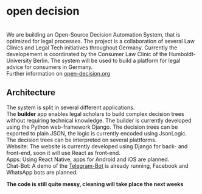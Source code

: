 # open decision
<br>
We are building an Open-Source Decision Automation System, that is optimized for legal processes. The project is a collaboration of several Law Clinics and Legal Tech initiatives throughout Germany. Currently the developement is coordinated by the Consumer Law Clinic of the Humboldt-University Berlin. The system will be used to build a platform for legal advice for consumers in Germany.
<br> Further information on <a href="open-decision.org">open-decision.org</a>

## Architecture
The system is split in several different applications.
<br> The **builder** app enables legal scholars to build complex decision trees without requiring technical knowledge. The builder is currently developed using the Python web-framework Django. The decision trees can be exported to plain JSON, the logic is currently encoded using JsonLogic.
<br> The decision trees can be interpreted on several plattforms.
<br> Website: The website is currently developed using Django for back- and front-end, soon it will use React as front-end.
<br> Apps: Using React Native, apps for Android and iOS are planned.
<br> Chat-Bot: A demo of the [Telegram-Bot](https://github.com/fbennets/Legal-Decision-Automation-telegram) is already running, Facebook and WhatsApp bots are planned.

**The code is still quite messy, cleaning will take place the next weeks**
